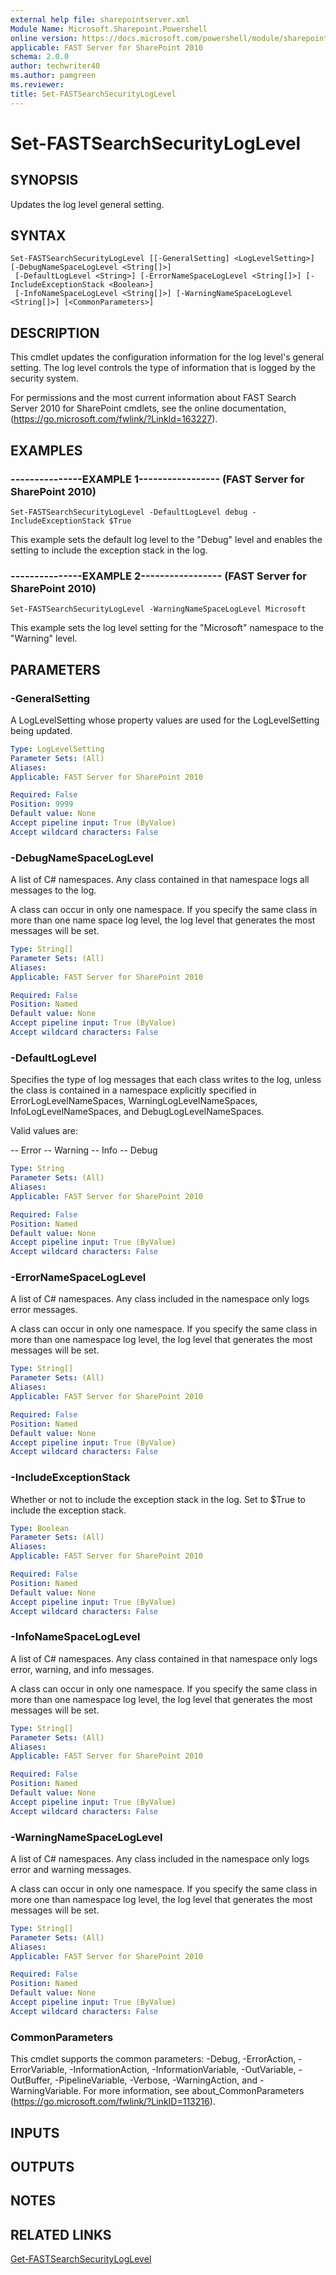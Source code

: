 ```yaml
---
external help file: sharepointserver.xml
Module Name: Microsoft.Sharepoint.Powershell
online version: https://docs.microsoft.com/powershell/module/sharepoint-server/set-fastsearchsecurityloglevel
applicable: FAST Server for SharePoint 2010
schema: 2.0.0
author: techwriter40
ms.author: pamgreen
ms.reviewer:
title: Set-FASTSearchSecurityLogLevel
---
```


# Set-FASTSearchSecurityLogLevel

## SYNOPSIS
Updates the log level general setting.

## SYNTAX

```
Set-FASTSearchSecurityLogLevel [[-GeneralSetting] <LogLevelSetting>] [-DebugNameSpaceLogLevel <String[]>]
 [-DefaultLogLevel <String>] [-ErrorNameSpaceLogLevel <String[]>] [-IncludeExceptionStack <Boolean>]
 [-InfoNameSpaceLogLevel <String[]>] [-WarningNameSpaceLogLevel <String[]>] [<CommonParameters>]
```

## DESCRIPTION
This cmdlet updates the configuration information for the log level's general setting.
The log level controls the type of information that is logged by the security system.

For permissions and the most current information about FAST Search Server 2010 for SharePoint cmdlets, see the online documentation, (https://go.microsoft.com/fwlink/?LinkId=163227).

## EXAMPLES

### ---------------EXAMPLE 1----------------- (FAST Server for SharePoint 2010)
```
Set-FASTSearchSecurityLogLevel -DefaultLogLevel debug -IncludeExceptionStack $True
```

This example sets the default log level to the "Debug" level and enables the setting to include the exception stack in the log.

### ---------------EXAMPLE 2----------------- (FAST Server for SharePoint 2010)
```
Set-FASTSearchSecurityLogLevel -WarningNameSpaceLogLevel Microsoft
```

This example sets the log level setting for the "Microsoft" namespace to the "Warning" level.

## PARAMETERS

### -GeneralSetting
A LogLevelSetting whose property values are used for the LogLevelSetting being updated.

```yaml
Type: LogLevelSetting
Parameter Sets: (All)
Aliases: 
Applicable: FAST Server for SharePoint 2010

Required: False
Position: 9999
Default value: None
Accept pipeline input: True (ByValue)
Accept wildcard characters: False
```

### -DebugNameSpaceLogLevel
A list of C# namespaces.
Any class contained in that namespace logs all messages to the log.

A class can occur in only one namespace.
If you specify the same class in more than one name space log level, the log level that generates the most messages will be set.

```yaml
Type: String[]
Parameter Sets: (All)
Aliases: 
Applicable: FAST Server for SharePoint 2010

Required: False
Position: Named
Default value: None
Accept pipeline input: True (ByValue)
Accept wildcard characters: False
```

### -DefaultLogLevel
Specifies the type of log messages that each class writes to the log, unless the class is contained in a namespace explicitly specified in ErrorLogLevelNameSpaces, WarningLogLevelNameSpaces, InfoLogLevelNameSpaces, and DebugLogLevelNameSpaces.

Valid values are:

-- Error
-- Warning
-- Info
-- Debug

```yaml
Type: String
Parameter Sets: (All)
Aliases: 
Applicable: FAST Server for SharePoint 2010

Required: False
Position: Named
Default value: None
Accept pipeline input: True (ByValue)
Accept wildcard characters: False
```

### -ErrorNameSpaceLogLevel
A list of C# namespaces.
Any class included in the namespace only logs error messages.

A class can occur in only one namespace.
If you specify the same class in more than one namespace log level, the log level that generates the most messages will be set.

```yaml
Type: String[]
Parameter Sets: (All)
Aliases: 
Applicable: FAST Server for SharePoint 2010

Required: False
Position: Named
Default value: None
Accept pipeline input: True (ByValue)
Accept wildcard characters: False
```

### -IncludeExceptionStack
Whether or not to include the exception stack in the log.
Set to $True to include the exception stack.

```yaml
Type: Boolean
Parameter Sets: (All)
Aliases: 
Applicable: FAST Server for SharePoint 2010

Required: False
Position: Named
Default value: None
Accept pipeline input: True (ByValue)
Accept wildcard characters: False
```

### -InfoNameSpaceLogLevel
A list of C# namespaces.
Any class contained in that namespace only logs error, warning, and info messages.

A class can occur in only one namespace.
If you specify the same class in more than one namespace log level, the log level that generates the most messages will be set.

```yaml
Type: String[]
Parameter Sets: (All)
Aliases: 
Applicable: FAST Server for SharePoint 2010

Required: False
Position: Named
Default value: None
Accept pipeline input: True (ByValue)
Accept wildcard characters: False
```

### -WarningNameSpaceLogLevel
A list of C# namespaces.
Any class included in the namespace only logs error and warning messages.

A class can occur in only one namespace.
If you specify the same class in more one than namespace log level, the log level that generates the most messages will be set.

```yaml
Type: String[]
Parameter Sets: (All)
Aliases: 
Applicable: FAST Server for SharePoint 2010

Required: False
Position: Named
Default value: None
Accept pipeline input: True (ByValue)
Accept wildcard characters: False
```

### CommonParameters
This cmdlet supports the common parameters: -Debug, -ErrorAction, -ErrorVariable, -InformationAction, -InformationVariable, -OutVariable, -OutBuffer, -PipelineVariable, -Verbose, -WarningAction, and -WarningVariable. For more information, see about_CommonParameters (https://go.microsoft.com/fwlink/?LinkID=113216).

## INPUTS

## OUTPUTS

## NOTES

## RELATED LINKS

[Get-FASTSearchSecurityLogLevel](Get-FASTSearchSecurityLogLevel.md)

